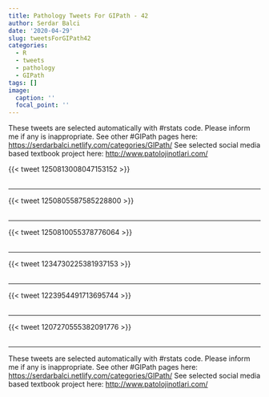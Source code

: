 ```yaml
---
title: Pathology Tweets For GIPath - 42
author: Serdar Balci
date: '2020-04-29'
slug: tweetsForGIPath42
categories:
  - R
  - tweets
  - pathology
  - GIPath
tags: []
image:
  caption: ''
  focal_point: ''
---
```



These tweets are selected automatically with #rstats code. Please inform me if any is inappropriate.
See other #GIPath pages here: https://serdarbalci.netlify.com/categories/GIPath/ 
See selected social media based textbook project here: http://www.patolojinotlari.com/

{{< tweet 1250813008047153152 >}}
<br>
<br>
<hr>
{{< tweet 1250805587585228800 >}}
<br>
<br>
<hr>
{{< tweet 1250810055378776064 >}}
<br>
<br>
<hr>
{{< tweet 1234730225381937153 >}}
<br>
<br>
<hr>
{{< tweet 1223954491713695744 >}}
<br>
<br>
<hr>
{{< tweet 1207270555382091776 >}}
<br>
<br>
<hr>


These tweets are selected automatically with #rstats code. Please inform me if any is inappropriate.
See other #GIPath pages here: https://serdarbalci.netlify.com/categories/GIPath/ 
See selected social media based textbook project here: http://www.patolojinotlari.com/
